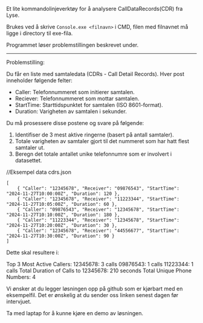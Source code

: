 Et lite kommandolinjeverktøy for å analysere CallDataRecords(CDR) fra Lyse.

Brukes ved å skrive `Console.exe <filnavn>` i CMD, filen med filnavnet må ligge i directory til exe-fila.

Programmet løser problemstillingen beskrevet under.

---

Problemstilling:

Du får en liste med samtaledata (CDRs - Call Detail Records). Hver post inneholder følgende felter:
- Caller: Telefonnummeret som initierer samtalen.
- Reciever: Telefonnummeret som mottar samtalen.
- StartTime: Starttidspunktet for samtalen (ISO 8601-format).
- Duration: Varigheten av samtalen i sekunder.

Du må prosessere disse postene og svare på følgende:
1. Identifiser de 3 mest aktive ringerne (basert på antall samtaler).
2. Totale varigheten av samtaler gjort til det nummeret som har hatt flest samtaler ut.
3. Beregn det totale antallet unike telefonnumre som er involvert i datasettet.

//Eksempel data cdrs.json
```
[
    { "Caller": "12345678", "Receiver": "09876543", "StartTime": "2024-11-27T10:00:00Z", "Duration": 120 },
    { "Caller": "12345678", "Receiver": "11223344", "StartTime": "2024-11-27T10:05:00Z", "Duration": 60 },
    { "Caller": "09876543", "Receiver": "12345678", "StartTime": "2024-11-27T10:10:00Z", "Duration": 180 },
    { "Caller": "11223344", "Receiver": "12345678", "StartTime": "2024-11-27T10:20:00Z", "Duration": 30 },
    { "Caller": "12345678", "Receiver": "44556677", "StartTime": "2024-11-27T10:30:00Z", "Duration": 90 }
]
```
Dette skal resultere i:

Top 3 Most Active Callers:
12345678: 3 calls
09876543: 1 calls
11223344: 1 calls
Total Duration of Calls to 12345678: 210 seconds
Total Unique Phone Numbers: 4

Vi ønsker at du legger løsningen opp på github som er kjørbart med en eksempelfil. Det er ønskelig at du sender oss linken senest dagen før intervjuet.

Ta med laptap for å kunne kjøre en demo av løsningen.

